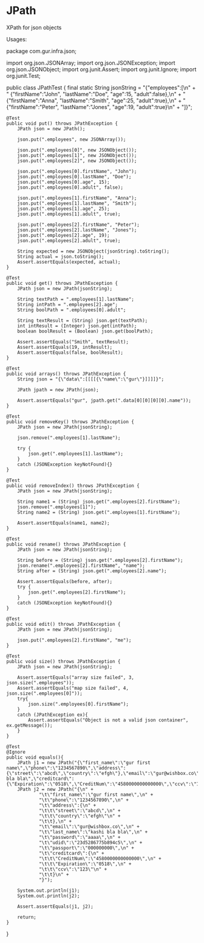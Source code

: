 # JPath
XPath for json objects

Usages:

package com.gur.infra.json;

import org.json.JSONArray;
import org.json.JSONException;
import org.json.JSONObject;
import org.junit.Assert;
import org.junit.Ignore;
import org.junit.Test;

public class JPathTest {
    final static String jsonString =
            "{\"employees\":[\n" +
            "    {\"firstName\":\"John\", \"lastName\":\"Doe\", \"age\":15, \"adult\":false},\n" +
            "    {\"firstName\":\"Anna\", \"lastName\":\"Smith\", \"age\":25, \"adult\":true},\n" +
            "    {\"firstName\":\"Peter\", \"lastName\":\"Jones\", \"age\":19, \"adult\":true}\n" +
            "]}";

    @Test
    public void put() throws JPathException {
        JPath json = new JPath();

        json.put(".employees", new JSONArray());

        json.put(".employees[0]", new JSONObject());
        json.put(".employees[1]", new JSONObject());
        json.put(".employees[2]", new JSONObject());

        json.put(".employees[0].firstName", "John");
        json.put(".employees[0].lastName", "Doe");
        json.put(".employees[0].age", 15);
        json.put(".employees[0].adult", false);

        json.put(".employees[1].firstName", "Anna");
        json.put(".employees[1].lastName", "Smith");
        json.put(".employees[1].age", 25);
        json.put(".employees[1].adult", true);

        json.put(".employees[2].firstName", "Peter");
        json.put(".employees[2].lastName", "Jones");
        json.put(".employees[2].age", 19);
        json.put(".employees[2].adult", true);

        String expected = new JSONObject(jsonString).toString();
        String actual = json.toString();
        Assert.assertEquals(expected, actual);
    }

    @Test
    public void get() throws JPathException {
        JPath json = new JPath(jsonString);

        String textPath = ".employees[1].lastName";
        String intPath = ".employees[2].age";
        String boolPath = ".employees[0].adult";

        String textResult = (String) json.get(textPath);
        int intResult = (Integer) json.get(intPath);
        boolean boolResult = (Boolean) json.get(boolPath);

        Assert.assertEquals("Smith", textResult);
        Assert.assertEquals(19, intResult);
        Assert.assertEquals(false, boolResult);
    }

    @Test
    public void arrays() throws JPathException {
        String json = "{\"data\":[[[[{\"name\":\"gur\"}]]]]}";

        JPath jpath = new JPath(json);

        Assert.assertEquals("gur", jpath.get(".data[0][0][0][0].name"));
    }

    @Test
    public void removeKey() throws JPathException {
        JPath json = new JPath(jsonString);

        json.remove(".employees[1].lastName");

        try {
            json.get(".employees[1].lastName");
        }
        catch (JSONException keyNotFound){}
    }

    @Test
    public void removeIndex() throws JPathException {
        JPath json = new JPath(jsonString);

        String name1 = (String) json.get(".employees[2].firstName");
        json.remove(".employees[1]");
        String name2 = (String) json.get(".employees[1].firstName");

        Assert.assertEquals(name1, name2);
    }

    @Test
    public void rename() throws JPathException {
        JPath json = new JPath(jsonString);

        String before = (String) json.get(".employees[2].firstName");
        json.rename(".employees[2].firstName", "name");
        String after = (String) json.get(".employees[2].name");

        Assert.assertEquals(before, after);
        try {
            json.get(".employees[2].firstName");
        }
        catch (JSONException keyNotFound){}
    }

    @Test
    public void edit() throws JPathException {
        JPath json = new JPath(jsonString);

        json.put(".employees[2].firstName", "me");
    }

    @Test
    public void size() throws JPathException {
        JPath json = new JPath(jsonString);

        Assert.assertEquals("array size failed", 3, json.size(".employees"));
        Assert.assertEquals("map size failed", 4, json.size(".employees[0]"));
        try{
            json.size(".employees[0].firstName");
        }
        catch (JPathException ex){
            Assert.assertEquals("Object is not a valid json container", ex.getMessage());
        }
    }

    @Test
    @Ignore
    public void equals(){
        JPath j1 = new JPath("{\"first_name\":\"gur first name\",\"phone\":\"1234567890\",\"address\":{\"street\":\"abcd\",\"country\":\"efgh\"},\"email\":\"gur@wishbox.co\",\"last_name\":\"kashi bla bla\",\"creditcard\":{\"Expiration\":\"0518\",\"CreditNum\":\"4580000000000000\",\"ccv\":\"123\"},\"udid\":\"23d5286775b894c5\",\"passport\":\"000000000\",\"password\":\"aaaa\"}\n");
        JPath j2 = new JPath("{\n" +
                "\t\"first_name\":\"gur first name\",\n" +
                "\t\"phone\":\"1234567890\",\n" +
                "\t\"address\":{\n" +
                "\t\t\"street\":\"abcd\",\n" +
                "\t\t\"country\":\"efgh\"\n" +
                "\t\t},\n" +
                "\t\"email\":\"gur@wishbox.co\",\n" +
                "\t\"last_name\":\"kashi bla bla\",\n" +
                "\t\"password\":\"aaaa\",\n" +
                "\t\"udid\":\"23d5286775b894c5\",\n" +
                "\t\"passport\":\"000000000\",\n" +
                "\t\"creditcard\":{\n" +
                "\t\t\"CreditNum\":\"4580000000000000\",\n" +
                "\t\t\"Expiration\":\"0518\",\n" +
                "\t\t\"ccv\":\"123\"\n" +
                "\t\t}\n" +
                "}");

        System.out.println(j1);
        System.out.println(j2);

        Assert.assertEquals(j1, j2);

        return;
    }

}
